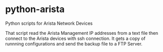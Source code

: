 # python-arista
Python scripts for Arista Network Devices


That script read the Arista Management IP addresses from a text file then connect to the Arista devices with ssh connection.  It gets a copy of runnning configurations and send the backup file to a FTP Server. 


